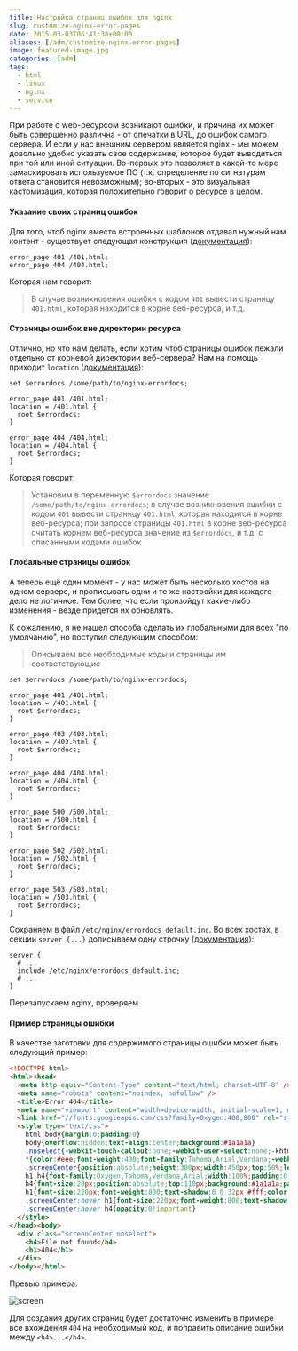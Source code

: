 ```yaml
---
title: Настройка страниц ошибок для nginx
slug: customize-nginx-error-pages
date: 2015-03-03T06:41:38+00:00
aliases: [/adm/customize-nginx-error-pages]
image: featured-image.jpg
categories: [adm]
tags:
  - html
  - linux
  - nginx
  - service
---
```


При работе с web-ресурсом возникают ошибки, и причина их может быть совершенно различна - от опечатки в URL, до ошибок самого сервера. И если у нас внешним сервером является nginx - мы можем довольно удобно указать свое содержание, которое будет выводиться при той или иной ситуации. Во-первых это позволяет в какой-то мере замаскировать используемое ПО (т.к. определение по сигнатурам ответа становится невозможным); во-вторых - это визуальная кастомизация, которая положительно говорит о ресурсе в целом.

<!--more-->

#### Указание своих страниц ошибок

Для того, чтоб nginx вместо встроенных шаблонов отдавал нужный нам контент - существует следующая конструкция ([документация](http://nginx.org/ru/docs/http/ngx_http_core_module.html#error_page)):

```nginx
error_page 401 /401.html;
error_page 404 /404.html;
```

Которая нам говорит:

> В случае возникновения ошибки с кодом `401` вывести страницу `401.html`, которая находится в корне веб-ресурса, и т.д.

#### Страницы ошибок вне директории ресурса

Отлично, но что нам делать, если хотим чтоб страницы ошибок лежали отдельно от корневой директории веб-сервера? Нам на помощь приходит `location` ([документация](http://nginx.org/ru/docs/http/ngx_http_core_module.html#location)):

```nginx
set $errordocs /some/path/to/nginx-errordocs;

error_page 401 /401.html;
location = /401.html {
  root $errordocs;
}

error_page 404 /404.html;
location = /404.html {
  root $errordocs;
}
```

Которая говорит:

> Установим в переменную `$errordocs` значение `/some/path/to/nginx-errordocs`; в случае возникновения ошибки с кодом `401` вывести страницу `401.html`, которая находится в корне веб-ресурса; при запросе страницы `401.html` в корне веб-ресурса считать корнем веб-ресурса значение из `$errordocs`, и т.д. с описанными кодами ошибок

#### Глобальные страницы ошибок

А теперь ещё один момент - у нас может быть несколько хостов на одном сервере, и прописывать одни и те же настройки для каждого - дело не логичное. Тем более, что если произойдут какие-либо изменения - везде придется их обновлять.

К сожалению, я не нашел способа сделать их глобальными для всех "по умолчанию", но поступил следующим способом:

> Описываем все необходимые коды и страницы им соответствующие

```nginx
set $errordocs /some/path/to/nginx-errordocs;

error_page 401 /401.html;
location = /401.html {
  root $errordocs;
}

error_page 403 /403.html;
location = /403.html {
  root $errordocs;
}

error_page 404 /404.html;
location = /404.html {
  root $errordocs;
}

error_page 500 /500.html;
location = /500.html {
  root $errordocs;
}

error_page 502 /502.html;
location = /502.html {
  root $errordocs;
}

error_page 503 /503.html;
location = /503.html {
  root $errordocs;
}
```

Сохраняем в файл `/etc/nginx/errordocs_default.inc`. Во всех хостах, в секции `server {...}` дописываем одну строчку ([документация](http://nginx.org/ru/docs/ngx_core_module.html#include)):

```nginx
server {
  # ...
  include /etc/nginx/errordocs_default.inc;
  # ...
}
```

Перезапускаем nginx, проверяем.

#### Пример страницы ошибки

В качестве заготовки для содержимого страницы ошибки может быть следующий пример:

```html
<!DOCTYPE html>
<html><head>
  <meta http-equiv="Content-Type" content="text/html; charset=UTF-8" />
  <meta name="robots" content="noindex, nofollow" />
  <title>Error 404</title>
  <meta name="viewport" content="width=device-width, initial-scale=1, maximum-scale=1" />
  <link href="//fonts.googleapis.com/css?family=Oxygen:400,800" rel="stylesheet" type="text/css">
  <style type="text/css">
    html,body{margin:0;padding:0}
    body{overflow:hidden;text-align:center;background:#1a1a1a}
    .noselect{-webkit-touch-callout:none;-webkit-user-select:none;-khtml-user-select:none;-moz-user-select:none;-ms-user-select:none;user-select:none}
    *{color:#eee;font-weight:400;font-family:Tahoma,Arial,Verdana;-webkit-transition:all .3s;-moz-transition:all .3s;-o-transition:all .3s;cursor:default;-webkit-font-smoothing:antialiased!important}
    .screenCenter{position:absolute;height:300px;width:450px;top:50%;left:50%;margin:-150px 0 0 -225px}
    h1,h4{font-family:Oxygen,Tahoma,Verdana,Arial;width:100%;padding:0;margin:0;text-align:center}
    h4{font-size:20px;position:absolute;top:110px;background:#1a1a1a;padding:10px 0;z-index:10}
    h1{font-size:220px;font-weight:800;text-shadow:0 0 32px #fff;color:transparent;opacity:.7;z-index:1}
    .screenCenter:hover h1{font-size:220px;font-weight:800;text-shadow:0 3px 3px rgba(0,0,0,1);color:#fff;opacity:1!important}
    .screenCenter:hover h4{opacity:0!important}
  </style>
</head><body>
  <div class="screenCenter noselect">
    <h4>File not found</h4>
    <h1>404</h1>
  </div>
</body></html>
```

Превью примера:

![screen](https://hsto.org/files/2f2/eef/c10/2f2eefc100fe4c918cad22b54f5efe72.gif)

Для создания других страниц будет достаточно изменить в примере все вхождения `404` на необходимый код, и поправить описание ошибки между `<h4>...</h4>`.

